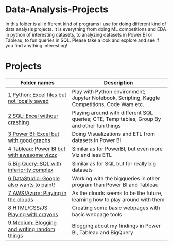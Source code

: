 # Data-Analysis-Projects
In this folder is all different kind of programs I use for doing different kind of data analysis projects.
It is everything from doing ML competitions and EDA in python of interesting datasets, to analyzing datasets in Power BI or Tableau, to fun queries in SQL.
Please take a look and explore and see if you find anything interesting!

# Projects
|Folder names|Description| 
|---|---|
|[1 Python: Excel files but not locally saved](https://github.com/EliasNo/Data-Analysis-Projects/tree/master/1_Python_Excel-not-locally-saved)| Play with Python environment; Jupyter Notebook, Scripting, Kaggle Competitions, Code Wars etc.|
|[2 SQL: Excel withour crashing](https://github.com/EliasNo/Data-Analysis-Projects/tree/master/2_SQL_Excel-without-crashing)|Playing around with different SQL queries; CTE, Temp tables, Group By and other fun things|
|[3 Power BI: Excel but with good graphs](https://github.com/EliasNo/Data-Analysis-Projects/tree/master/3_Power_BI_Excel-with-good-graphs/PowerBI)|Doing Visualizations and ETL from datasets in Power BI|
|[4 Tableau: Power BI but with awesome vizzz](https://github.com/EliasNo/Data-Analysis-Projects/tree/master/4_Tableau_Power-BI-awesome-vizzzz)|Similar as for PowerBI, but even more Viz and less ETL|
|[5 Big Query: SQL with inferiority complex](https://github.com/EliasNo/Data-Analysis-Projects/tree/master/5_BigQuery_SQL-with-inferiority)|Similar as for SQL but for really big datasets|
|[6 DataStudio: Google also wants to paint!](https://github.com/EliasNo/Data-Analysis-Projects/tree/master/6_DataStudio_Google-want-to-paint!)|Working with the bigqueries in other program than Power BI and Tableau|
|[7 AWS/Azure: Playing in the clouds](https://github.com/EliasNo/Data-Analysis-Projects/tree/master/7_AWS_Azure_Playing-in-the-clouds)|As the clouds seems to be the future, learning how to play around with them|
|[8 HTML/CSS/JS: Playing with crayons](https://github.com/EliasNo/Data-Analysis-Projects/tree/master/8_HTML_CSS_JS-%20Play-with-crayons/Cheat_sheets)|Creating some basic webpages with basic webpage tools|
|[9 Medium: Blogging and writing random things](https://github.com/EliasNo/Data-Analysis-Projects/tree/master/9_Medium_Writing-random-things)|Blogging about my findings in Power BI, Tableau and BigQuery|
